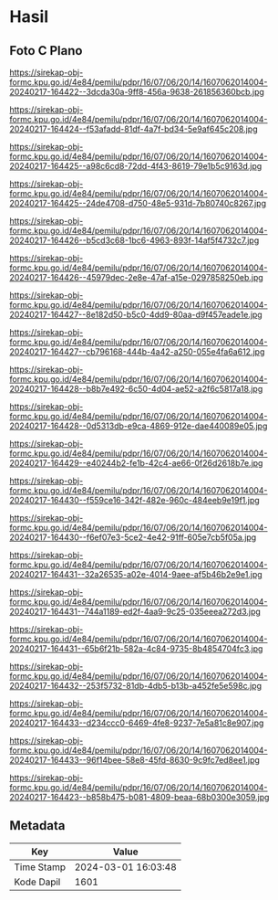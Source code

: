 # Hasil

## Foto C Plano

https://sirekap-obj-formc.kpu.go.id/4e84/pemilu/pdpr/16/07/06/20/14/1607062014004-20240217-164422--3dcda30a-9ff8-456a-9638-261856360bcb.jpg

https://sirekap-obj-formc.kpu.go.id/4e84/pemilu/pdpr/16/07/06/20/14/1607062014004-20240217-164424--f53afadd-81df-4a7f-bd34-5e9af645c208.jpg

https://sirekap-obj-formc.kpu.go.id/4e84/pemilu/pdpr/16/07/06/20/14/1607062014004-20240217-164425--a98c6cd8-72dd-4f43-8619-79e1b5c9163d.jpg

https://sirekap-obj-formc.kpu.go.id/4e84/pemilu/pdpr/16/07/06/20/14/1607062014004-20240217-164425--24de4708-d750-48e5-931d-7b80740c8267.jpg

https://sirekap-obj-formc.kpu.go.id/4e84/pemilu/pdpr/16/07/06/20/14/1607062014004-20240217-164426--b5cd3c68-1bc6-4963-893f-14af5f4732c7.jpg

https://sirekap-obj-formc.kpu.go.id/4e84/pemilu/pdpr/16/07/06/20/14/1607062014004-20240217-164426--45979dec-2e8e-47af-a15e-0297858250eb.jpg

https://sirekap-obj-formc.kpu.go.id/4e84/pemilu/pdpr/16/07/06/20/14/1607062014004-20240217-164427--8e182d50-b5c0-4dd9-80aa-d9f457eade1e.jpg

https://sirekap-obj-formc.kpu.go.id/4e84/pemilu/pdpr/16/07/06/20/14/1607062014004-20240217-164427--cb796168-444b-4a42-a250-055e4fa6a612.jpg

https://sirekap-obj-formc.kpu.go.id/4e84/pemilu/pdpr/16/07/06/20/14/1607062014004-20240217-164428--b8b7e492-6c50-4d04-ae52-a2f6c5817a18.jpg

https://sirekap-obj-formc.kpu.go.id/4e84/pemilu/pdpr/16/07/06/20/14/1607062014004-20240217-164428--0d5313db-e9ca-4869-912e-dae440089e05.jpg

https://sirekap-obj-formc.kpu.go.id/4e84/pemilu/pdpr/16/07/06/20/14/1607062014004-20240217-164429--e40244b2-fe1b-42c4-ae66-0f26d2618b7e.jpg

https://sirekap-obj-formc.kpu.go.id/4e84/pemilu/pdpr/16/07/06/20/14/1607062014004-20240217-164430--f559ce16-342f-482e-960c-484eeb9e19f1.jpg

https://sirekap-obj-formc.kpu.go.id/4e84/pemilu/pdpr/16/07/06/20/14/1607062014004-20240217-164430--f6ef07e3-5ce2-4e42-91ff-605e7cb5f05a.jpg

https://sirekap-obj-formc.kpu.go.id/4e84/pemilu/pdpr/16/07/06/20/14/1607062014004-20240217-164431--32a26535-a02e-4014-9aee-af5b46b2e9e1.jpg

https://sirekap-obj-formc.kpu.go.id/4e84/pemilu/pdpr/16/07/06/20/14/1607062014004-20240217-164431--744a1189-ed2f-4aa9-9c25-035eeea272d3.jpg

https://sirekap-obj-formc.kpu.go.id/4e84/pemilu/pdpr/16/07/06/20/14/1607062014004-20240217-164431--65b6f21b-582a-4c84-9735-8b4854704fc3.jpg

https://sirekap-obj-formc.kpu.go.id/4e84/pemilu/pdpr/16/07/06/20/14/1607062014004-20240217-164432--253f5732-81db-4db5-b13b-a452fe5e598c.jpg

https://sirekap-obj-formc.kpu.go.id/4e84/pemilu/pdpr/16/07/06/20/14/1607062014004-20240217-164433--d234ccc0-6469-4fe8-9237-7e5a81c8e907.jpg

https://sirekap-obj-formc.kpu.go.id/4e84/pemilu/pdpr/16/07/06/20/14/1607062014004-20240217-164433--96f14bee-58e8-45fd-8630-9c9fc7ed8ee1.jpg

https://sirekap-obj-formc.kpu.go.id/4e84/pemilu/pdpr/16/07/06/20/14/1607062014004-20240217-164423--b858b475-b081-4809-beaa-68b0300e3059.jpg


## Metadata

| Key        | Value               |
| ---------- | ------------------- |
| Time Stamp | 2024-03-01 16:03:48 |
| Kode Dapil | 1601                |



